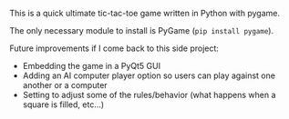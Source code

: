 This is a quick ultimate tic-tac-toe game written in Python with pygame.

The only necessary module to install is PyGame (```pip install pygame```).

Future improvements if I come back to this side project:
* Embedding the game in a PyQt5 GUI
* Adding an AI computer player option so users can play against one another or a computer
* Setting to adjust some of the rules/behavior (what happens when a square is filled, etc...)